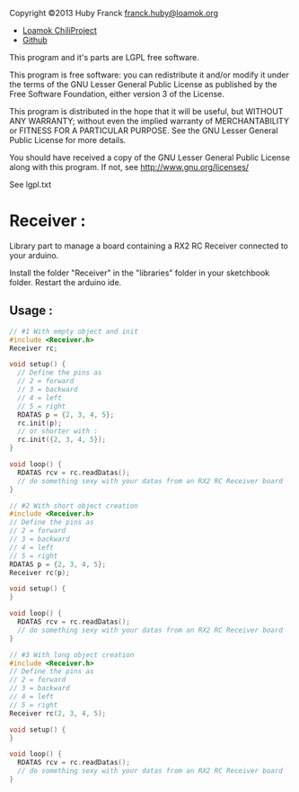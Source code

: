 Copyright ©2013 Huby Franck <franck.huby@loamok.org>

* [Loamok ChiliProject](https://redmine.loamok.org/projects/ardui-libs)
* [Github](https://github.com/loamok/ardui-libs)

This program and it's parts are LGPL free software.

This program is free software: you can redistribute it and/or modify
it under the terms of the GNU Lesser General Public License as published
by the Free Software Foundation, either version 3 of the License.

This program is distributed in the hope that it will be useful,
but WITHOUT ANY WARRANTY; without even the implied warranty of
MERCHANTABILITY or FITNESS FOR A PARTICULAR PURPOSE.  See the
GNU Lesser General Public License for more details.

You should have received a copy of the GNU Lesser General Public License
along with this program.  If not, see <http://www.gnu.org/licenses/>

See lgpl.txt

# Receiver :

Library part to manage a board containing a RX2 RC Receiver connected to your arduino.

Install the folder "Receiver" in the "libraries" folder in your sketchbook folder.
Restart the arduino ide.

## Usage :

```C++
// #1 With empty object and init
#include <Receiver.h>
Receiver rc;

void setup() {
  // Define the pins as 
  // 2 = forward
  // 3 = backward
  // 4 = left
  // 5 = right
  RDATAS p = {2, 3, 4, 5};
  rc.init(p);
  // or shorter with :
  rc.init({2, 3, 4, 5});
}

void loop() {
  RDATAS rcv = rc.readDatas();
  // do something sexy with your datas from an RX2 RC Receiver board
}

// #2 With short object creation
#include <Receiver.h>
// Define the pins as 
// 2 = forward
// 3 = backward
// 4 = left
// 5 = right
RDATAS p = {2, 3, 4, 5};
Receiver rc(p);

void setup() {
}

void loop() {
  RDATAS rcv = rc.readDatas();
  // do something sexy with your datas from an RX2 RC Receiver board
}

// #3 With long object creation
#include <Receiver.h>
// Define the pins as 
// 2 = forward
// 3 = backward
// 4 = left
// 5 = right
Receiver rc(2, 3, 4, 5);

void setup() {
}

void loop() {
  RDATAS rcv = rc.readDatas();
  // do something sexy with your datas from an RX2 RC Receiver board
}
```

